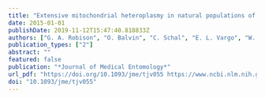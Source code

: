 ```yaml
---
title: "Extensive mitochondrial heteroplasmy in natural populations of a resurging human pest, the bed bug (Hemiptera: Cimicidae)"
date: 2015-01-01
publishDate: 2019-11-12T15:47:40.818833Z
authors: ["G. A. Robison", "O. Balvin", "C. Schal", "E. L. Vargo", "W. Booth"]
publication_types: ["2"]
abstract: ""
featured: false
publication: "*Journal of Medical Entomology*"
url_pdf: "https://doi.org/10.1093/jme/tjv055 https://www.ncbi.nlm.nih.gov/pmc/articles/PMC4592348/pdf/tjv055.pdf"
doi: "10.1093/jme/tjv055"
---
```


